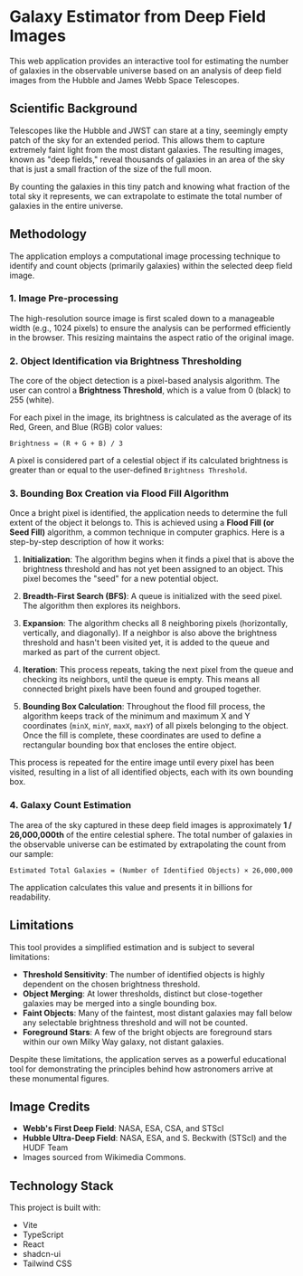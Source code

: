 
# Galaxy Estimator from Deep Field Images

This web application provides an interactive tool for estimating the number of galaxies in the observable universe based on an analysis of deep field images from the Hubble and James Webb Space Telescopes.

## Scientific Background

Telescopes like the Hubble and JWST can stare at a tiny, seemingly empty patch of the sky for an extended period. This allows them to capture extremely faint light from the most distant galaxies. The resulting images, known as "deep fields," reveal thousands of galaxies in an area of the sky that is just a small fraction of the size of the full moon.

By counting the galaxies in this tiny patch and knowing what fraction of the total sky it represents, we can extrapolate to estimate the total number of galaxies in the entire universe.

## Methodology

The application employs a computational image processing technique to identify and count objects (primarily galaxies) within the selected deep field image.

### 1. Image Pre-processing

The high-resolution source image is first scaled down to a manageable width (e.g., 1024 pixels) to ensure the analysis can be performed efficiently in the browser. This resizing maintains the aspect ratio of the original image.

### 2. Object Identification via Brightness Thresholding

The core of the object detection is a pixel-based analysis algorithm. The user can control a **Brightness Threshold**, which is a value from 0 (black) to 255 (white).

For each pixel in the image, its brightness is calculated as the average of its Red, Green, and Blue (RGB) color values:

`Brightness = (R + G + B) / 3`

A pixel is considered part of a celestial object if its calculated brightness is greater than or equal to the user-defined `Brightness Threshold`.

### 3. Bounding Box Creation via Flood Fill Algorithm

Once a bright pixel is identified, the application needs to determine the full extent of the object it belongs to. This is achieved using a **Flood Fill (or Seed Fill)** algorithm, a common technique in computer graphics. Here is a step-by-step description of how it works:

1.  **Initialization**: The algorithm begins when it finds a pixel that is above the brightness threshold and has not yet been assigned to an object. This pixel becomes the "seed" for a new potential object.

2.  **Breadth-First Search (BFS)**: A queue is initialized with the seed pixel. The algorithm then explores its neighbors.

3.  **Expansion**: The algorithm checks all 8 neighboring pixels (horizontally, vertically, and diagonally). If a neighbor is also above the brightness threshold and hasn't been visited yet, it is added to the queue and marked as part of the current object.

4.  **Iteration**: This process repeats, taking the next pixel from the queue and checking its neighbors, until the queue is empty. This means all connected bright pixels have been found and grouped together.

5.  **Bounding Box Calculation**: Throughout the flood fill process, the algorithm keeps track of the minimum and maximum X and Y coordinates (`minX`, `minY`, `maxX`, `maxY`) of all pixels belonging to the object. Once the fill is complete, these coordinates are used to define a rectangular bounding box that encloses the entire object.

This process is repeated for the entire image until every pixel has been visited, resulting in a list of all identified objects, each with its own bounding box.

### 4. Galaxy Count Estimation

The area of the sky captured in these deep field images is approximately **1 / 26,000,000th** of the entire celestial sphere. The total number of galaxies in the observable universe can be estimated by extrapolating the count from our sample:

`Estimated Total Galaxies = (Number of Identified Objects) × 26,000,000`

The application calculates this value and presents it in billions for readability.

## Limitations

This tool provides a simplified estimation and is subject to several limitations:
-   **Threshold Sensitivity**: The number of identified objects is highly dependent on the chosen brightness threshold.
-   **Object Merging**: At lower thresholds, distinct but close-together galaxies may be merged into a single bounding box.
-   **Faint Objects**: Many of the faintest, most distant galaxies may fall below any selectable brightness threshold and will not be counted.
-   **Foreground Stars**: A few of the bright objects are foreground stars within our own Milky Way galaxy, not distant galaxies.

Despite these limitations, the application serves as a powerful educational tool for demonstrating the principles behind how astronomers arrive at these monumental figures.

## Image Credits

-   **Webb's First Deep Field**: NASA, ESA, CSA, and STScI
-   **Hubble Ultra-Deep Field**: NASA, ESA, and S. Beckwith (STScI) and the HUDF Team
-   Images sourced from Wikimedia Commons.

## Technology Stack

This project is built with:
-   Vite
-   TypeScript
-   React
-   shadcn-ui
-   Tailwind CSS
